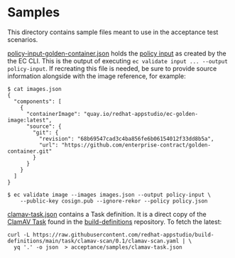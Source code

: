# Samples

This directory contains sample files meant to use in the acceptance test scenarios.

[policy-input-golden-container.json](./policy-input-golden-container.json) holds the
[policy input](https://enterprisecontract.dev/docs/ec-cli/main/policy_input.html) as created by the
the EC CLI. This is the output of executing `ec validate input ... --output policy-input`. If
recreating this file is needed, be sure to provide source information alongside with the image
reference, for example:

```text
$ cat images.json
{
  "components": [
    {
      "containerImage": "quay.io/redhat-appstudio/ec-golden-image:latest",
      "source": {
        "git": {
          "revision": "68b69547cad3c4ba856fe6b06154012f33dd8b5a",
          "url": "https://github.com/enterprise-contract/golden-container.git"
        }
      }
    }
  ]
}

$ ec validate image --images images.json --output policy-input \
    --public-key cosign.pub --ignore-rekor --policy policy.json
```

[clamav-task.json](./clamav-task.json) contains a Task definition. It is a direct copy of the
[ClamAV Task](https://github.com/redhat-appstudio/build-definitions/tree/main/task/clamav-scan)
found in the
[build-definitions](https://github.com/redhat-appstudio/build-definitions) repository. To fetch the
latest:

```text
curl -L https://raw.githubusercontent.com/redhat-appstudio/build-definitions/main/task/clamav-scan/0.1/clamav-scan.yaml | \
  yq '.' -o json  > acceptance/samples/clamav-task.json
```
